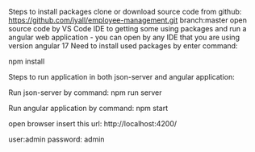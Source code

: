
Steps to install packages
clone or download source code from github: https://github.com/iyall/employee-management.git branch:master
open source code by VS Code IDE to getting some using packages and run a angular web application - you can open by any IDE that you are using
version angular 17
Need to install used packages by enter command:

npm install

Steps to run application in both json-server and angular application:

Run json-server by command:
npm run server

Run angular application by command:
npm start

open browser insert this url:
http://localhost:4200/

user:admin
password: admin
